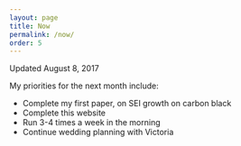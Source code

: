 ```yaml
---
layout: page
title: Now
permalink: /now/
order: 5
---
```


Updated August 8, 2017

My priorities for the next month include:

* Complete my first paper, on SEI growth on carbon black
* Complete this website
* Run 3-4 times a week in the morning
* Continue wedding planning with Victoria
